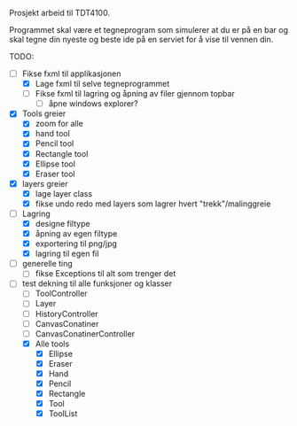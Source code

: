 Prosjekt arbeid til TDT4100.

Programmet skal være et tegneprogram som simulerer at du er på en bar og skal tegne din nyeste og beste ide på en serviet for å vise til vennen din.

TODO:

- [ ] Fikse fxml til applikasjonen
    * [x] Lage fxml til selve tegneprogrammet 
    * [ ] Fikse fxml til lagring og åpning av filer gjennom topbar
        * [ ] åpne windows explorer?
- [x] Tools greier
    * [x] zoom for alle
    * [x] hand tool
    * [x] Pencil tool
    * [x] Rectangle tool
    * [x] Ellipse tool
    * [x] Eraser tool
- [x] layers greier
    * [x] lage layer class
    * [x] fikse undo redo med layers som lagrer hvert "trekk"/malinggreie
- [ ] Lagring
    * [x] designe filtype
    * [x] åpning av egen filtype
    * [x] exportering til png/jpg
    * [x] lagring til egen fil
- [ ] generelle ting
    * [ ] fikse Exceptions til alt som trenger det
- [ ] test dekning til alle funksjoner og klasser
    * [ ] ToolController
    * [ ] Layer
    * [ ] HistoryController
    * [ ] CanvasConatiner
    * [ ] CanvasConatinerController
    * [x] Alle tools
        * [x] Ellipse
        * [x] Eraser
        * [x] Hand
        * [x] Pencil
        * [x] Rectangle
        * [x] Tool
        * [x] ToolList
